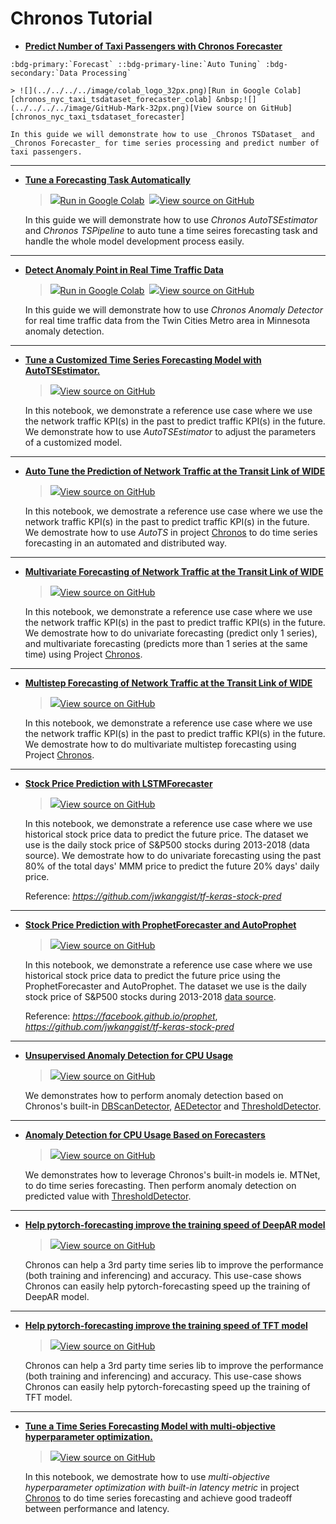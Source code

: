 # Chronos Tutorial

- [**Predict Number of Taxi Passengers with Chronos Forecaster**](./chronos-tsdataset-forecaster-quickstart.html)
```eval_rst
:bdg-primary:`Forecast` ::bdg-primary-line:`Auto Tuning` :bdg-secondary:`Data Processing`
```

    > ![](../../../../image/colab_logo_32px.png)[Run in Google Colab][chronos_nyc_taxi_tsdataset_forecaster_colab] &nbsp;![](../../../../image/GitHub-Mark-32px.png)[View source on GitHub][chronos_nyc_taxi_tsdataset_forecaster]

    In this guide we will demonstrate how to use _Chronos TSDataset_ and _Chronos Forecaster_ for time series processing and predict number of taxi passengers.

---------------------------

- [**Tune a Forecasting Task Automatically**](./chronos-autotsest-quickstart.html)

    > ![](../../../../image/colab_logo_32px.png)[Run in Google Colab][chronos_autots_nyc_taxi_colab] &nbsp;![](../../../../image/GitHub-Mark-32px.png)[View source on GitHub][chronos_autots_nyc_taxi]

    In this guide we will demonstrate how to use _Chronos AutoTSEstimator_ and _Chronos TSPipeline_ to auto tune a time seires forecasting task and handle the whole model development process easily.

---------------------------

- [**Detect Anomaly Point in Real Time Traffic Data**](./chronos-anomaly-detector.html)

    > ![](../../../../image/colab_logo_32px.png)[Run in Google Colab][chronos_minn_traffic_anomaly_detector_colab] &nbsp;![](../../../../image/GitHub-Mark-32px.png)[View source on GitHub][chronos_minn_traffic_anomaly_detector]

    In this guide we will demonstrate how to use _Chronos Anomaly Detector_ for real time traffic data from the Twin Cities Metro area in Minnesota anomaly detection.

---------------------------

- [**Tune a Customized Time Series Forecasting Model with AutoTSEstimator.**][network_traffic_autots_customized_model]

    > ![](../../../../image/GitHub-Mark-32px.png)[View source on GitHub][network_traffic_autots_customized_model]

    In this notebook, we demonstrate a reference use case where we use the network traffic KPI(s) in the past to predict traffic KPI(s) in the future. We demonstrate how to use _AutoTSEstimator_ to adjust the parameters of a customized model.

---------------------------

- [**Auto Tune the Prediction of Network Traffic at the Transit Link of WIDE**][network_traffic_autots_forecasting]

    > ![](../../../../image/GitHub-Mark-32px.png)[View source on GitHub][network_traffic_autots_forecasting]

    In this notebook, we demostrate a reference use case where we use the network traffic KPI(s) in the past to predict traffic KPI(s) in the future. We demostrate how to use _AutoTS_ in project [Chronos][chronos] to do time series forecasting in an automated and distributed way.

---------------------------

- [**Multivariate Forecasting of Network Traffic at the Transit Link of WIDE**][network_traffic_model_forecasting]

    > ![](../../../../image/GitHub-Mark-32px.png)[View source on GitHub][network_traffic_model_forecasting]

    In this notebook, we demonstrate a reference use case where we use the network traffic KPI(s) in the past to predict traffic KPI(s) in the future. We demostrate how to do univariate forecasting (predict only 1 series), and multivariate forecasting (predicts more than 1 series at the same time) using Project [Chronos][chronos].

---------------------------

- [**Multistep Forecasting of Network Traffic at the Transit Link of WIDE**][network_traffic_multivariate_multistep_tcnforecaster]

    > ![](../../../../image/GitHub-Mark-32px.png)[View source on GitHub][network_traffic_multivariate_multistep_tcnforecaster]

    In this notebook, we demonstrate a reference use case where we use the network traffic KPI(s) in the past to predict traffic KPI(s) in the future. We demostrate how to do multivariate multistep forecasting using Project [Chronos][chronos].

---------------------------

- [**Stock Price Prediction with LSTMForecaster**][stock_prediction]

    > ![](../../../../image/GitHub-Mark-32px.png)[View source on GitHub][stock_prediction]

    In this notebook, we demonstrate a reference use case where we use historical stock price data to predict the future price. The dataset we use is the daily stock price of S&P500 stocks during 2013-2018 (data source). We demostrate how to do univariate forecasting using the past 80% of the total days' MMM price to predict the future 20% days' daily price.

    Reference: *<https://github.com/jwkanggist/tf-keras-stock-pred>*

---------------------------

- [**Stock Price Prediction with ProphetForecaster and AutoProphet**][stock_prediction_prophet]

    > ![](../../../../image/GitHub-Mark-32px.png)[View source on GitHub][stock_prediction_prophet]

    In this notebook, we demonstrate a reference use case where we use historical stock price data to predict the future price using the ProphetForecaster and AutoProphet. The dataset we use is the daily stock price of S&P500 stocks during 2013-2018 [data source](https://www.kaggle.com/camnugent/sandp500/).

    Reference: *<https://facebook.github.io/prophet>*, *<https://github.com/jwkanggist/tf-keras-stock-pred>*

---------------------------

- [**Unsupervised Anomaly Detection for CPU Usage**][AIOps_anomaly_detect_unsupervised]

    > ![](../../../../image/GitHub-Mark-32px.png)[View source on GitHub][AIOps_anomaly_detect_unsupervised]

    We demonstrates how to perform anomaly detection based on Chronos's built-in [DBScanDetector][DBScan], [AEDetector][AE] and [ThresholdDetector][Threshold].

---------------------------

- [**Anomaly Detection for CPU Usage Based on Forecasters**][AIOps_anomaly_detect_unsupervised_forecast_based]

    > ![](../../../../image/GitHub-Mark-32px.png)[View source on GitHub][AIOps_anomaly_detect_unsupervised_forecast_based]

    We demonstrates how to leverage Chronos's built-in models ie. MTNet, to do time series forecasting. Then perform anomaly detection on predicted value with [ThresholdDetector][Threshold].

---------------------------

- [**Help pytorch-forecasting improve the training speed of DeepAR model**][pytorch_forecasting_deepar]

    > ![](../../../../image/GitHub-Mark-32px.png)[View source on GitHub][pytorch_forecasting_deepar]

    Chronos can help a 3rd party time series lib to improve the performance (both training and inferencing) and accuracy. This use-case shows Chronos can easily help pytorch-forecasting speed up the training of DeepAR model.

---------------------------

- [**Help pytorch-forecasting improve the training speed of TFT model**][pytorch_forecasting_tft]

    > ![](../../../../image/GitHub-Mark-32px.png)[View source on GitHub][pytorch_forecasting_tft]

    Chronos can help a 3rd party time series lib to improve the performance (both training and inferencing) and accuracy. This use-case shows Chronos can easily help pytorch-forecasting speed up the training of TFT model.

---------------------------

- [**Tune a Time Series Forecasting Model with multi-objective hyperparameter optimization.**][pytorch_forecasting_mo_tune]

    > ![](../../../../image/GitHub-Mark-32px.png)[View source on GitHub][pytorch_forecasting_mo_tune]

    In this notebook, we demostrate how to use _multi-objective hyperparameter optimization with built-in latency metric_ in project [Chronos][chronos] to do time series forecasting and achieve good tradeoff between performance and latency.


[DBScan]: <../../PythonAPI/Chronos/anomaly_detectors.html#dbscandetector>
[AE]: <../../PythonAPI/Chronos/anomaly_detectors.html#aedetector>
[Threshold]: <../../PythonAPI/Chronos/anomaly_detectors.html#thresholddetector>
[chronos]: <https://github.com/intel-analytics/bigdl/tree/main/python/chronos/src/bigdl/chronos>
[chronos_nyc_taxi_tsdataset_forecaster_colab]: <https://colab.research.google.com/github/intel-analytics/BigDL/blob/main/python/chronos/colab-notebook/chronos_nyc_taxi_tsdataset_forecaster.ipynb>
[chronos_nyc_taxi_tsdataset_forecaster]: <https://github.com/intel-analytics/BigDL/blob/main/python/chronos/colab-notebook/chronos_nyc_taxi_tsdataset_forecaster.ipynb>
[chronos_autots_nyc_taxi_colab]: <https://colab.research.google.com/github/intel-analytics/BigDL/blob/main/python/chronos/colab-notebook/chronos_autots_nyc_taxi.ipynb>
[chronos_autots_nyc_taxi]: <https://github.com/intel-analytics/BigDL/blob/main/python/chronos/colab-notebook/chronos_autots_nyc_taxi.ipynb>
[chronos_minn_traffic_anomaly_detector_colab]: <https://colab.research.google.com/github/intel-analytics/BigDL/blob/main/python/chronos/colab-notebook/chronos_minn_traffic_anomaly_detector.ipynb>
[chronos_minn_traffic_anomaly_detector]: <https://github.com/intel-analytics/BigDL/blob/main/python/chronos/colab-notebook/chronos_minn_traffic_anomaly_detector.ipynb>
[network_traffic_autots_customized_model]: <https://github.com/intel-analytics/BigDL/blob/main/python/chronos/use-case/network_traffic/network_traffic_autots_customized_model.ipynb>
[network_traffic_autots_forecasting]: <https://github.com/intel-analytics/BigDL/blob/main/python/chronos/use-case/network_traffic/network_traffic_autots_forecasting.ipynb>
[network_traffic_model_forecasting]: <https://github.com/intel-analytics/BigDL/blob/main/python/chronos/use-case/network_traffic/network_traffic_model_forecasting.ipynb>
[network_traffic_multivariate_multistep_tcnforecaster]: <https://github.com/intel-analytics/BigDL/blob/main/python/chronos/use-case/network_traffic/network_traffic_multivariate_multistep_tcnforecaster.ipynb>
[stock_prediction]: <https://github.com/intel-analytics/BigDL/blob/main/python/chronos/use-case/fsi/stock_prediction.ipynb>
[stock_prediction_prophet]: <https://github.com/intel-analytics/BigDL/blob/main/python/chronos/use-case/fsi/stock_prediction_prophet.ipynb>
[AIOps_anomaly_detect_unsupervised]: <https://github.com/intel-analytics/BigDL/blob/main/python/chronos/use-case/AIOps/AIOps_anomaly_detect_unsupervised.ipynb>
[AIOps_anomaly_detect_unsupervised_forecast_based]: <https://github.com/intel-analytics/BigDL/blob/main/python/chronos/use-case/AIOps/AIOps_anomaly_detect_unsupervised_forecast_based.ipynb>
[pytorch_forecasting_deepar]: <https://github.com/intel-analytics/BigDL/tree/main/python/chronos/use-case/pytorch-forecasting/DeepAR>
[pytorch_forecasting_tft]: <https://github.com/intel-analytics/BigDL/tree/main/python/chronos/use-case/pytorch-forecasting/TFT>
[pytorch_forecasting_mo_tune]: <https://github.com/intel-analytics/BigDL/tree/main/python/chronos/example/hpo/muti_objective_hpo_with_builtin_latency_tutorial.ipynb>